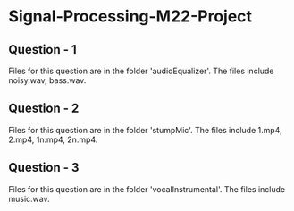 # Signal-Processing-M22-Project

## Question - 1

Files for this question are in the folder 'audioEqualizer'. The files include noisy.wav, bass.wav.

## Question - 2

Files for this question are in the folder 'stumpMic'. The files include 1.mp4, 2.mp4, 1n.mp4, 2n.mp4.

## Question - 3

Files for this question are in the folder 'vocalInstrumental'. The files include music.wav.
